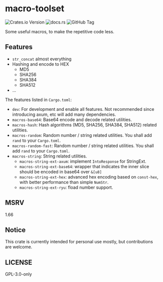 # macro-toolset

![Crates.io Version](https://img.shields.io/crates/v/macro-toolset)
![docs.rs](https://img.shields.io/docsrs/macro-toolset)
![GitHub Tag](https://img.shields.io/github/v/tag/cxw620/macro-toolset)

Some useful macros, to make the repetitive code less.

## Features

- `str_concat` almost everything
- Hashing and encode to HEX
  - MD5
  - SHA256
  - SHA384
  - SHA512
- ...

The features listed in `Cargo.toml`:

- `dev`: For development and enable all features. Not recommended since introducing axum, etc will add many dependencies.
- `macros-base64`: Base64 encode and decode related utilities.
- `macros-hash`: Hash algorithms (MD5, SHA256, SHA384, SHA512) related utilities.
- `macros-random`: Random number / string related utilities. You shall add `rand` to your `Cargo.toml`.
- `macros-random-fast`: Random number / string related utilities. You shall add `rand` to your `Cargo.toml`.
- `macros-string`: String related utilities.
  - `macros-string-ext-axum`: implement `IntoResponse` for StringExt.
  - `macros-string-ext-base64`: wrapper that indicates the inner slice should be encoded in base64 over `&[u8]`
  - `macros-string-ext-hex`: advanced hex encoding based on `const-hex`, with better performance than simple `NumStr`.
  - `macros-string-ext-ryu`: fload number support.

## MSRV

1.66

## Notice

This crate is currently intended for personal use mostly, but contributions are welcome.

## LICENSE

GPL-3.0-only
